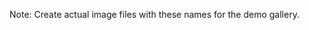 <!-- TODO: Add placeholder images for all 6 disease classes -->
<!-- These SVG placeholders should be replaced with actual chili leaf disease images -->

<!-- bacterial_spot_example.jpg -->
<!-- cercospora_example.jpg -->
<!-- curl_virus_example.jpg -->
<!-- healthy_example.jpg -->  
<!-- nutrition_deficiency_example.jpg -->
<!-- white_spot_example.jpg -->

Note: Create actual image files with these names for the demo gallery.
